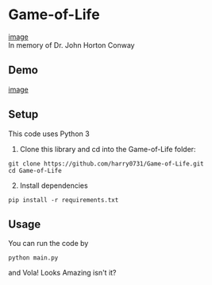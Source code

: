 # Game-of-Life  
[image](assets/John_Conway.jpg)  
In memory of Dr. John Horton Conway

## Demo  
[image](assets/Demo.gif)  

## Setup  
This code uses Python 3  
1. Clone this library and cd into the Game-of-Life folder:  
```  
git clone https://github.com/harry0731/Game-of-Life.git
cd Game-of-Life
```
2. Install dependencies  
```  
pip install -r requirements.txt
```  

## Usage  
You can run the code by  
```  
python main.py
```  

and Vola! Looks Amazing isn't it?

